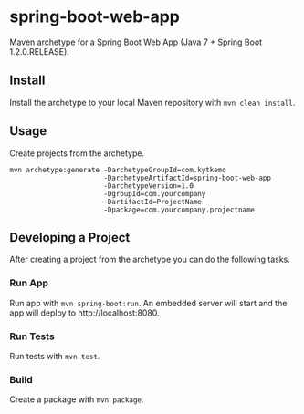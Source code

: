 spring-boot-web-app
===================

Maven archetype for a Spring Boot Web App (Java 7 + Spring Boot 1.2.0.RELEASE).

## Install

Install the archetype to your local Maven repository with `mvn clean install`.

## Usage

Create projects from the archetype.

    mvn archetype:generate -DarchetypeGroupId=com.kytkemo
                           -DarchetypeArtifactId=spring-boot-web-app
                           -DarchetypeVersion=1.0
                           -DgroupId=com.yourcompany
                           -DartifactId=ProjectName
                           -Dpackage=com.yourcompany.projectname

## Developing a Project

After creating a project from the archetype you can do the following tasks.

### Run App

Run app with `mvn spring-boot:run`. An embedded server will start and the app will deploy to http://localhost:8080.

### Run Tests

Run tests with `mvn test`.

### Build

Create a package with `mvn package`.
